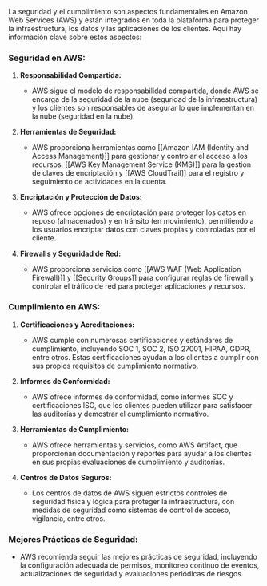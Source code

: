 La seguridad y el cumplimiento son aspectos fundamentales en Amazon Web Services (AWS) y están integrados en toda la plataforma para proteger la infraestructura, los datos y las aplicaciones de los clientes. Aquí hay información clave sobre estos aspectos:

### Seguridad en AWS:

1. **Responsabilidad Compartida:**
   - AWS sigue el modelo de responsabilidad compartida, donde AWS se encarga de la seguridad de la nube (seguridad de la infraestructura) y los clientes son responsables de asegurar lo que implementan en la nube (seguridad en la nube).

2. **Herramientas de Seguridad:**
   - AWS proporciona herramientas como [[Amazon IAM (Identity and Access Management)]] para gestionar y controlar el acceso a los recursos, [[AWS Key Management Service (KMS)]] para la gestión de claves de encriptación y [[AWS CloudTrail]] para el registro y seguimiento de actividades en la cuenta.

3. **Encriptación y Protección de Datos:**
   - AWS ofrece opciones de encriptación para proteger los datos en reposo (almacenados) y en tránsito (en movimiento), permitiendo a los usuarios encriptar datos con claves propias y controladas por el cliente.

4. **Firewalls y Seguridad de Red:**
   - AWS proporciona servicios como [[AWS WAF (Web Application Firewall)]] y [[Security Groups]] para configurar reglas de firewall y controlar el tráfico de red para proteger aplicaciones y recursos.

### Cumplimiento en AWS:

1. **Certificaciones y Acreditaciones:**
   - AWS cumple con numerosas certificaciones y estándares de cumplimiento, incluyendo SOC 1, SOC 2, ISO 27001, HIPAA, GDPR, entre otros. Estas certificaciones ayudan a los clientes a cumplir con sus propios requisitos de cumplimiento normativo.

2. **Informes de Conformidad:**
   - AWS ofrece informes de conformidad, como informes SOC y certificaciones ISO, que los clientes pueden utilizar para satisfacer las auditorías y demostrar el cumplimiento normativo.

3. **Herramientas de Cumplimiento:**
   - AWS ofrece herramientas y servicios, como AWS Artifact, que proporcionan documentación y reportes para ayudar a los clientes en sus propias evaluaciones de cumplimiento y auditorías.

4. **Centros de Datos Seguros:**
   - Los centros de datos de AWS siguen estrictos controles de seguridad física y lógica para proteger la infraestructura, con medidas de seguridad como sistemas de control de acceso, vigilancia, entre otros.

### Mejores Prácticas de Seguridad:

- AWS recomienda seguir las mejores prácticas de seguridad, incluyendo la configuración adecuada de permisos, monitoreo continuo de eventos, actualizaciones de seguridad y evaluaciones periódicas de riesgos.

